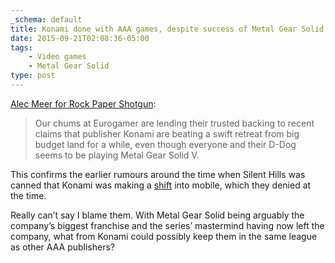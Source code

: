 ```yaml
---
_schema: default
title: Konami done with AAA games, despite success of Metal Gear Solid V
date: 2015-09-21T02:08:36-05:00
tags:
    - Video games
    - Metal Gear Solid
type: post
---
```

[Alec Meer for Rock Paper Shotgun](https://www.rockpapershotgun.com/2015/09/18/mgs-vi):

> Our chums at Eurogamer are lending their trusted backing to recent claims that publisher Konami are beating a swift retreat from big budget land for a while, even though everyone and their D-Dog seems to be playing Metal Gear Solid V.

This confirms the earlier rumours around the time when Silent Hills was canned that Konami was making a [shift](http://www.neogaf.com/forum/showthread.php?t=1046059) into mobile, which they denied at the time.

Really can’t say I blame them. With Metal Gear Solid being arguably the company’s biggest franchise and the series’ mastermind having now left the company, what from Konami could possibly keep them in the same league as other AAA publishers?
